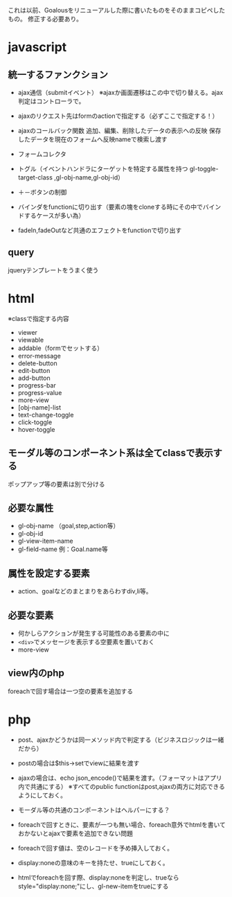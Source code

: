 これは以前、Goalousをリニューアルした際に書いたものをそのままコピペしたもの。
修正する必要あり。

# javascript
## 統一するファンクション
- ajax通信（submitイベント）
※ajaxか画面遷移はこの中で切り替える。ajax判定はコントローラで。
- ajaxのリクエスト先はformのactionで指定する（必ずここで指定する！）
- ajaxのコールバック関数
  追加、編集、削除したデータの表示への反映
  保存したデータを現在のフォームへ反映nameで検索し渡す

- フォームコレクタ
- トグル（イベントハンドラにターゲットを特定する属性を持つ gl-toggle-target-class ,gl-obj-name,gl-obj-id）
- ＋－ボタンの制御
- バインダをfunctionに切り出す（要素の塊をcloneする時にその中でバインドするケースが多い為）
- fadeIn,fadeOutなど共通のエフェクトをfunctionで切り出す

## query
jqueryテンプレートをうまく使う


# html
※classで指定する内容

- viewer
- viewable
- addable（formでセットする）
- error-message
- delete-button
- edit-button
- add-button
- progress-bar
- progress-value
- more-view
- [obj-name]-list
- text-change-toggle
- click-toggle
- hover-toggle

## モーダル等のコンポーネント系は全てclassで表示する
ポップアップ等の要素は別で分ける

## 必要な属性
- gl-obj-name （goal,step,action等）
- gl-obj-id
- gl-view-item-name
- gl-field-name 例：Goal.name等


## 属性を設定する要素
- action、goalなどのまとまりをあらわすdiv,li等。

## 必要な要素

- 何かしらアクションが発生する可能性のある要素の中に
- `<div>`でメッセージを表示する空要素を置いておく
- more-view

## view内のphp
foreachで回す場合は一つ空の要素を追加する

# php
- post、ajaxかどうかは同一メソッド内で判定する（ビジネスロジックは一緒だから）
- postの場合は$this->setでviewに結果を渡す
- ajaxの場合は、echo json_encode()で結果を渡す。（フォーマットはアプリ内で共通にする）
※すべてのpublic functionはpost,ajaxの両方に対応できるようにしておく。

- モーダル等の共通のコンポーネントはヘルパーにする？

- foreachで回すときに、要素が一つも無い場合、foreach意外でhtmlを書いておかないとajaxで要素を追加できない問題

- foreachで回す値は、空のレコードを予め挿入しておく。
- display:noneの意味のキーを持たせ、trueにしておく。
- htmlでforeachを回す際、display:noneを判定し、trueならstyle="display:none;"にし、gl-new-itemをtrueにする
